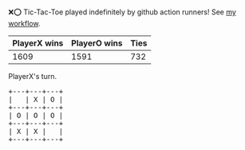 :x::o: Tic-Tac-Toe played indefinitely by github action runners! See [my workflow](.github/workflows/play.yaml).

|PlayerX wins|PlayerO wins|Ties|
|-|-|-|
|1609|1591|732|

PlayerX's turn.

<pre>
+---+---+---+
|   | X | O |
+---+---+---+
| O | O | O |
+---+---+---+
| X | X |   |
+---+---+---+
</pre>